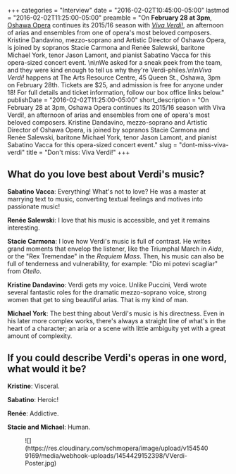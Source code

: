 +++
categories = "Interview"
date = "2016-02-02T10:45:00-05:00"
lastmod = "2016-02-02T11:25:00-05:00"
preamble = "On **February 28 at 3pm**, [Oshawa Opera](/scene/companies/oshawa-opera/) continues its 2015/16 season with [*Viva Verdi!*](https://www.facebook.com/events/1656444951304679/), an afternoon of arias and ensembles from one of opera's most beloved composers. Kristine Dandavino, mezzo-soprano and Artistic Director of Oshawa Opera, is joined by sopranos Stacie Carmona and Renée Salewski, baritone Michael York, tenor Jason Lamont, and pianist Sabatino Vacca for this opera-sized concert event. \n\nWe asked for a sneak peek from the team, and they were kind enough to tell us why they're Verdi-philes.\n\n*Viva Verdi!* happens at The Arts Resource Centre, 45 Queen St., Oshawa, 3pm on February 28th. Tickets are $25, and admission is free for anyone under 18! For full details and ticket information, follow our box office links below."
publishDate = "2016-02-02T11:25:00-05:00"
short_description = "On February 28 at 3pm, Oshawa Opera continues its 2015/16 season with Viva Verdi!, an afternoon of arias and ensembles from one of opera's most beloved composers. Kristine Dandavino, mezzo-soprano and Artistic Director of Oshawa Opera, is joined by sopranos Stacie Carmona and Renée Salewski, baritone Michael York, tenor Jason Lamont, and pianist Sabatino Vacca for this opera-sized concert event."
slug = "dont-miss-viva-verdi"
title = "Don&#039;t miss: Viva Verdi!"
+++

## What do you love best about Verdi's music?

**Sabatino Vacca**: Everything! What's not to love? He was a master at marrying text to music, converting textual feelings and motives into passionate music!

**Renée Salewski**: I love that his music is accessible, and yet it remains interesting.

**Stacie Carmona**: I love how Verdi's music is full of contrast.  He writes grand moments that envelop the listener, like the Triumphal March in *Aida*, or the "Rex Tremendae" in the *Requiem Mass*. Then, his music can also be full of tenderness and vulnerability, for example: "Dio mi potevi scagliar" from *Otello*.

**Kristine Dandavino**: Verdi gets my voice. Unlike Puccini, Verdi wrote several fantastic roles for the dramatic mezzo-soprano voice, strong women that get to sing beautiful arias. That is my kind of man.

**Michael York**: The best thing about Verdi's music is his directness. Even in his later more complex works, there's always a straight line of what's in the heart of a character; an aria or a scene with little ambiguity yet with a great amount of complexity.

## If you could describe Verdi's operas in one word, what would it be?

**Kristine**: Visceral.

**Sabatino**: Heroic!

**Renée**: Addictive.

**Stacie and Michael**: Human.

<figure data-type="image">
![](https://res.cloudinary.com/schmopera/image/upload/v1545409169/media/webhook-uploads/1454429152398/VVerdi-Poster.jpg)
</figure>
